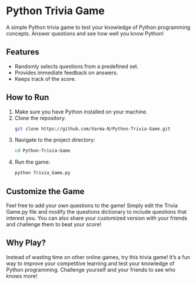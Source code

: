 # Python Trivia Game

A simple Python trivia game to test your knowledge of Python programming concepts. Answer questions and see how well you know Python!

## Features

- Randomly selects questions from a predefined set.
- Provides immediate feedback on answers.
- Keeps track of the score.

## How to Run

1. Make sure you have Python installed on your machine.
2. Clone the repository:
   ```bash
   git clone https://github.com/Varma-N/Python-Trivia-Game.git
3. Navigate to the project directory:
   ```bash
   cd Python-Trivia-Game
4. Run the game:
   ```bash
   python Trivia_Game.py

## Customize the Game
Feel free to add your own questions to the game! Simply edit the Trivia Game.py file and modify the questions dictionary to include questions that interest you. You can also share your customized version with your friends and challenge them to beat your score!

## Why Play?
Instead of wasting time on other online games, try this trivia game! It’s a fun way to improve your competitive learning and test your knowledge of Python programming. Challenge yourself and your friends to see who knows more!

